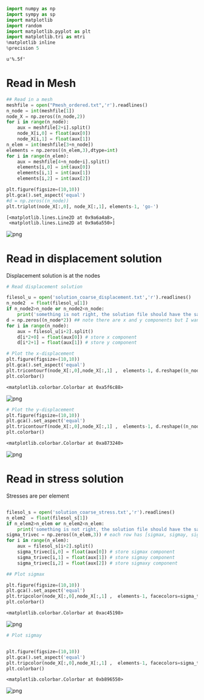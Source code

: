 

```python
import numpy as np
import sympy as sp
import matplotlib
import random
import matplotlib.pyplot as plt
import matplotlib.tri as mtri
%matplotlib inline 
%precision 5
```




    u'%.5f'



# Read in Mesh


```python
## Read in a mesh 
meshfile = open("Pmesh_ordered.txt",'r').readlines()
n_node = int(meshfile[1])
node_X = np.zeros((n_node,2))
for i in range(n_node):
    aux = meshfile[2+i].split()
    node_X[i,0] = float(aux[0])
    node_X[i,1] = float(aux[1])
n_elem = int(meshfile[3+n_node])
elements = np.zeros((n_elem,3),dtype=int)
for i in range(n_elem):
    aux = meshfile[4+n_node+i].split()
    elements[i,0] = int(aux[0])
    elements[i,1] = int(aux[1])
    elements[i,2] = int(aux[2])
```


```python
plt.figure(figsize=(10,10))
plt.gca().set_aspect('equal')
#d = np.zeros((n_node))
plt.triplot(node_X[:,0], node_X[:,1], elements-1, 'go-')
```




    [<matplotlib.lines.Line2D at 0x9a6a4a8>,
     <matplotlib.lines.Line2D at 0x9a6a550>]




![png](output_3_1.png)


# Read in displacement solution

Displacement solution is at the nodes


```python
# Read displacement solution

filesol_u = open('solution_coarse_displacement.txt','r').readlines()
n_node2  = float(filesol_u[1])
if n_node2>n_node or n_node2<n_node:
    print('something is not right, the solution file should have the same number of lines as nodes in the mesh')
d = np.zeros((n_node*2)) ## note there are x and y components but I want a single vector size n_node*2 x 1, i.e. one column
for i in range(n_node):
    aux = filesol_u[i+2].split()
    d[i*2+0] = float(aux[0]) # store x component
    d[i*2+1] = float(aux[1]) # store y component 

```


```python
# Plot the x-displacement
plt.figure(figsize=(10,10))
plt.gca().set_aspect('equal')
plt.tricontourf(node_X[:,0],node_X[:,1] ,  elements-1, d.reshape((n_node,2))[:,0],cmap='jet')
plt.colorbar()
```




    <matplotlib.colorbar.Colorbar at 0xa5f6c88>




![png](output_6_1.png)



```python
# Plot the y-displacement
plt.figure(figsize=(10,10))
plt.gca().set_aspect('equal')
plt.tricontourf(node_X[:,0],node_X[:,1] ,  elements-1, d.reshape((n_node,2))[:,1],cmap='jet')
plt.colorbar()
```




    <matplotlib.colorbar.Colorbar at 0xa873240>




![png](output_7_1.png)


# Read in stress solution

Stresses are per element


```python

filesol_s = open('solution_coarse_stress.txt','r').readlines()
n_elem2  = float(filesol_s[1])
if n_elem2>n_elem or n_elem2<n_elem:
    print('something is not right, the solution file should have the same number of lines as elements in the mesh')
sigma_trivec = np.zeros((n_elem,3)) # each row has [sigmax, sigmay, sigmaxy]
for i in range(n_elem):
    aux = filesol_s[i+2].split()
    sigma_trivec[i,0] = float(aux[0]) # store sigmax component
    sigma_trivec[i,1] = float(aux[1]) # store sigmay component
    sigma_trivec[i,2] = float(aux[2]) # store sigmaxy component
```


```python
## Plot sigmax

plt.figure(figsize=(10,10))
plt.gca().set_aspect('equal')
plt.tripcolor(node_X[:,0],node_X[:,1] ,  elements-1, facecolors=sigma_trivec[:,0] ,cmap='jet')
plt.colorbar()
```




    <matplotlib.colorbar.Colorbar at 0xac45198>




![png](output_10_1.png)



```python
# Plot sigmay


plt.figure(figsize=(10,10))
plt.gca().set_aspect('equal')
plt.tripcolor(node_X[:,0],node_X[:,1] ,  elements-1, facecolors=sigma_trivec[:,1] ,cmap='jet')
plt.colorbar()
```




    <matplotlib.colorbar.Colorbar at 0xb896550>




![png](output_11_1.png)

